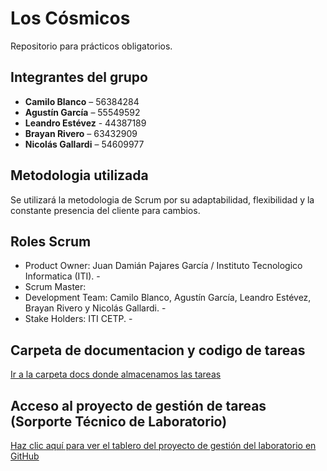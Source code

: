 # Los Cósmicos

Repositorio para prácticos obligatorios.

## Integrantes del grupo

- **Camilo Blanco** – 56384284  
- **Agustín García** – 55549592  
- **Leandro Estévez** - 44387189
- **Brayan Rivero** – 63432909  
- **Nicolás Gallardi** – 54609977

## Metodologia utilizada

Se utilizará la metodologia de Scrum por su adaptabilidad, flexibilidad y la constante presencia del cliente para cambios.  

## Roles Scrum

- Product Owner: Juan Damián Pajares García / Instituto Tecnologico Informatica (ITI). -
- Scrum Master: 
- Development Team: Camilo Blanco, Agustín García, Leandro Estévez, Brayan Rivero y Nicolás Gallardi. -
- Stake Holders: ITI CETP. -

## Carpeta de documentacion y codigo de tareas
[Ir a la carpeta docs donde almacenamos las tareas](./doc/)

## Acceso al proyecto de gestión de tareas (Sorporte Técnico de Laboratorio)

[Haz clic aquí para ver el tablero del proyecto de gestión del laboratorio en GitHub](https://github.com/orgs/UTU-ITI/projects/71/views/1)

